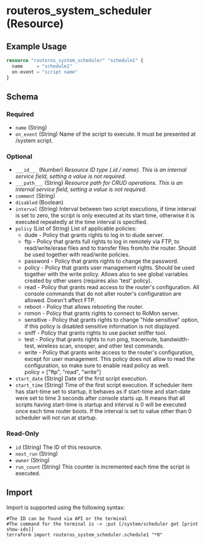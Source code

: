 # routeros_system_scheduler (Resource)


## Example Usage
```terraform
resource "routeros_system_scheduler" "schedule1" {
  name     = "schedule1"
  on-event = "script name"
}
```

<!-- schema generated by tfplugindocs -->
## Schema

### Required

- `name` (String)
- `on_event` (String) Name of the script to execute. It must be presented at /system script.

### Optional

- `___id___` (Number) <em>Resource ID type (.id / name). This is an internal service field, setting a value is not required.</em>
- `___path___` (String) <em>Resource path for CRUD operations. This is an internal service field, setting a value is not required.</em>
- `comment` (String)
- `disabled` (Boolean)
- `interval` (String) Interval between two script executions, if time interval is set to zero, the script is only executed at its start time, otherwise it is executed repeatedly at the time interval is specified.
- `policy` (List of String) List of applicable policies:
    * dude - Policy that grants rights to log in to dude server.  
    * ftp - Policy that grants full rights to log in remotely via FTP, to read/write/erase files and to transfer files from/to the router. Should be used together with read/write policies.  
    * password - Policy that grants rights to change the password.  
    * policy - Policy that grants user management rights. Should be used together with the write policy. Allows also to see global variables created by other users (requires also 'test' policy).  
    * read - Policy that grants read access to the router's configuration. All console commands that do not alter router's configuration are allowed. Doesn't affect FTP.  
    * reboot - Policy that allows rebooting the router.  
    * romon - Policy that grants rights to connect to RoMon server.  
    * sensitive - Policy that grants rights to change "hide sensitive" option, if this policy is disabled sensitive information is not displayed.  
    * sniff - Policy that grants rights to use packet sniffer tool.  
    * test - Policy that grants rights to run ping, traceroute, bandwidth-test, wireless scan, snooper, and other test commands.  
    * write - Policy that grants write access to the router's configuration, except for user management. This policy does not allow to read the configuration, so make sure to enable read policy as well.  
policy = ["ftp", "read", "write"]
- `start_date` (String) Date of the first script execution.
- `start_time` (String) Time of the first script execution. If scheduler item has start-time set to startup, it behaves as if start-time and start-date were set to time 3 seconds after console starts up. It means that all scripts having start-time is startup and interval is 0 will be executed once each time router boots. If the interval is set to value other than 0 scheduler will not run at startup.

### Read-Only

- `id` (String) The ID of this resource.
- `next_run` (String)
- `owner` (String)
- `run_count` (String) This counter is incremented each time the script is executed.

## Import
Import is supported using the following syntax:
```shell
#The ID can be found via API or the terminal
#The command for the terminal is -> :put [/system/scheduler get [print show-ids]]
terraform import routeros_system_scheduler.schedule1 "*0"
```
